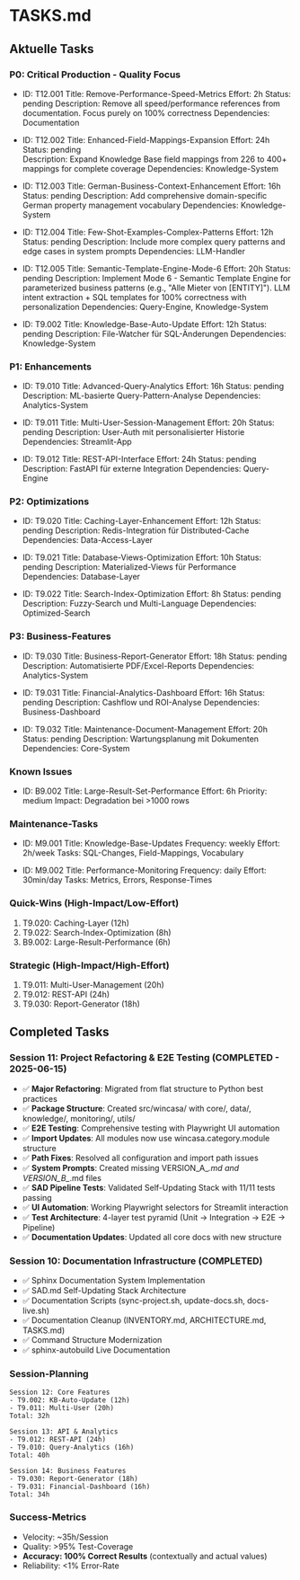 # TASKS.md

## Aktuelle Tasks

### P0: Critical Production - Quality Focus
- ID: T12.001
  Title: Remove-Performance-Speed-Metrics
  Effort: 2h
  Status: pending
  Description: Remove all speed/performance references from documentation. Focus purely on 100% correctness
  Dependencies: Documentation
  
- ID: T12.002
  Title: Enhanced-Field-Mappings-Expansion
  Effort: 24h
  Status: pending  
  Description: Expand Knowledge Base field mappings from 226 to 400+ mappings for complete coverage
  Dependencies: Knowledge-System

- ID: T12.003
  Title: German-Business-Context-Enhancement
  Effort: 16h
  Status: pending
  Description: Add comprehensive domain-specific German property management vocabulary
  Dependencies: Knowledge-System

- ID: T12.004
  Title: Few-Shot-Examples-Complex-Patterns
  Effort: 12h
  Status: pending
  Description: Include more complex query patterns and edge cases in system prompts
  Dependencies: LLM-Handler

- ID: T12.005
  Title: Semantic-Template-Engine-Mode-6
  Effort: 20h
  Status: pending
  Description: Implement Mode 6 - Semantic Template Engine for parameterized business patterns (e.g., "Alle Mieter von [ENTITY]"). LLM intent extraction + SQL templates for 100% correctness with personalization
  Dependencies: Query-Engine, Knowledge-System

- ID: T9.002
  Title: Knowledge-Base-Auto-Update
  Effort: 12h
  Status: pending
  Description: File-Watcher für SQL-Änderungen
  Dependencies: Knowledge-System

### P1: Enhancements
- ID: T9.010
  Title: Advanced-Query-Analytics
  Effort: 16h
  Status: pending
  Description: ML-basierte Query-Pattern-Analyse
  Dependencies: Analytics-System

- ID: T9.011
  Title: Multi-User-Session-Management
  Effort: 20h
  Status: pending
  Description: User-Auth mit personalisierter Historie
  Dependencies: Streamlit-App

- ID: T9.012
  Title: REST-API-Interface
  Effort: 24h
  Status: pending
  Description: FastAPI für externe Integration
  Dependencies: Query-Engine

### P2: Optimizations
- ID: T9.020
  Title: Caching-Layer-Enhancement
  Effort: 12h
  Status: pending
  Description: Redis-Integration für Distributed-Cache
  Dependencies: Data-Access-Layer

- ID: T9.021
  Title: Database-Views-Optimization
  Effort: 10h
  Status: pending
  Description: Materialized-Views für Performance
  Dependencies: Database-Layer

- ID: T9.022
  Title: Search-Index-Optimization
  Effort: 8h
  Status: pending
  Description: Fuzzy-Search und Multi-Language
  Dependencies: Optimized-Search

### P3: Business-Features
- ID: T9.030
  Title: Business-Report-Generator
  Effort: 18h
  Status: pending
  Description: Automatisierte PDF/Excel-Reports
  Dependencies: Analytics-System

- ID: T9.031
  Title: Financial-Analytics-Dashboard
  Effort: 16h
  Status: pending
  Description: Cashflow und ROI-Analyse
  Dependencies: Business-Dashboard

- ID: T9.032
  Title: Maintenance-Document-Management
  Effort: 20h
  Status: pending
  Description: Wartungsplanung mit Dokumenten
  Dependencies: Core-System

### Known Issues
- ID: B9.002
  Title: Large-Result-Set-Performance
  Effort: 6h
  Priority: medium
  Impact: Degradation bei >1000 rows

### Maintenance-Tasks
- ID: M9.001
  Title: Knowledge-Base-Updates
  Frequency: weekly
  Effort: 2h/week
  Tasks: SQL-Changes, Field-Mappings, Vocabulary

- ID: M9.002
  Title: Performance-Monitoring
  Frequency: daily
  Effort: 30min/day
  Tasks: Metrics, Errors, Response-Times

### Quick-Wins (High-Impact/Low-Effort)
1. T9.020: Caching-Layer (12h)
2. T9.022: Search-Index-Optimization (8h)
3. B9.002: Large-Result-Performance (6h)

### Strategic (High-Impact/High-Effort)
1. T9.011: Multi-User-Management (20h)
2. T9.012: REST-API (24h)
3. T9.030: Report-Generator (18h)

## Completed Tasks

### Session 11: Project Refactoring & E2E Testing (COMPLETED - 2025-06-15)
- ✅ **Major Refactoring**: Migrated from flat structure to Python best practices
- ✅ **Package Structure**: Created src/wincasa/ with core/, data/, knowledge/, monitoring/, utils/
- ✅ **E2E Testing**: Comprehensive testing with Playwright UI automation
- ✅ **Import Updates**: All modules now use wincasa.category.module structure  
- ✅ **Path Fixes**: Resolved all configuration and import path issues
- ✅ **System Prompts**: Created missing VERSION_A_*.md and VERSION_B_*.md files
- ✅ **SAD Pipeline Tests**: Validated Self-Updating Stack with 11/11 tests passing
- ✅ **UI Automation**: Working Playwright selectors for Streamlit interaction
- ✅ **Test Architecture**: 4-layer test pyramid (Unit → Integration → E2E → Pipeline)
- ✅ **Documentation Updates**: Updated all core docs with new structure

### Session 10: Documentation Infrastructure (COMPLETED)
- ✅ Sphinx Documentation System Implementation
- ✅ SAD.md Self-Updating Stack Architecture  
- ✅ Documentation Scripts (sync-project.sh, update-docs.sh, docs-live.sh)
- ✅ Documentation Cleanup (INVENTORY.md, ARCHITECTURE.md, TASKS.md)
- ✅ Command Structure Modernization
- ✅ sphinx-autobuild Live Documentation

### Session-Planning
```
Session 12: Core Features  
- T9.002: KB-Auto-Update (12h)
- T9.011: Multi-User (20h)
Total: 32h

Session 13: API & Analytics
- T9.012: REST-API (24h)
- T9.010: Query-Analytics (16h)
Total: 40h

Session 14: Business Features
- T9.030: Report-Generator (18h)
- T9.031: Financial-Dashboard (16h)
Total: 34h
```

### Success-Metrics
- Velocity: ~35h/Session
- Quality: >95% Test-Coverage
- **Accuracy: 100% Correct Results** (contextually and actual values)
- Reliability: <1% Error-Rate